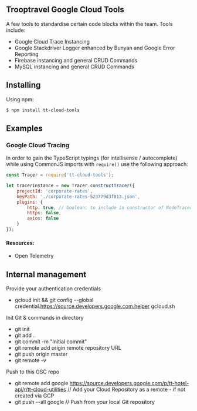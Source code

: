 ## Trooptravel Google Cloud Tools
A few tools to standardise certain code blocks within the team. Tools include:

- Google Cloud Trace Instancing
- Google Stackdriver Logger enhanced by Bunyan and Google Error Reporting
- Firebase instancing and general CRUD Commands
- MySQL instancing and general CRUD Commands

## Installing

Using npm:

```bash
$ npm install tt-cloud-tools
```

## Examples

### Google Cloud Tracing
In order to gain the TypeScript typings (for intellisense / autocomplete) while using CommonJS imports with `require()` use the following approach:

```js
const Tracer = require('tt-cloud-tools');

let tracerInstance = new Tracer.constructTracer({
    projectId: 'corporate-rates',
    keyPath: './corporate-rates-523779d3f013.json',
    plugins: {
        http: true, // boolean: to include in constructor of NodeTracerProvider
        https: false,
        axios: false
    }
});
```

#### Resources:

- Open Telemetry

## Internal management
Provide your authentication credentials
- gcloud init && git config --global credential.https://source.developers.google.com.helper gcloud.sh

Init Git & commands in directory 
- git init
- git add .
- git commit -m "Initial commit"
- git remote add origin remote repository URL
- git push origin master
- git remote -v

Push to this GSC repo
- git remote add google https://source.developers.google.com/p/tt-hotel-api/r/tt-cloud-utilities // Add your Cloud Repository as a remote - if not created via GCP
- git push --all google // Push from your local Git repository